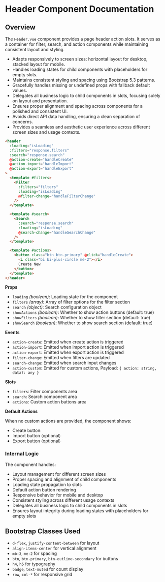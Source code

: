 # Header Component Documentation

## Overview

The `Header.vue` component provides a page header action slots. It serves as a container for filter, search, and action components while maintaining consistent layout and styling.


- Adapts responsively to screen sizes: horizontal layout for desktop, stacked layout for mobile.
- Handles loading states for child components with placeholders for empty slots.
- Maintains consistent styling and spacing using Bootstrap 5.3 patterns.
- Gracefully handles missing or undefined props with fallback default values.
- Delegates all business logic to child components in slots, focusing solely on layout and presentation.
- Ensures proper alignment and spacing across components for a polished and consistent UI.
- Avoids direct API data handling, ensuring a clean separation of concerns.
- Provides a seamless and aesthetic user experience across different screen sizes and usage contexts.

```html
<header
  :loading="isLoading"
  :filters="response.filters"
  :search="response.search"
  @action-create="handleCreate"
  @action-import="handleImport"
  @action-export="handleExport"
>
  <template #filters>
    <Filter
      :filters="filters"
      :loading="isLoading"
      @filter-change="handleFilterChange"
    />
  </template>

  <template #search>
    <Search
      :search="response.search"
      :loading="isLoading"
      @search-change="handleSearchChange"
    />
  </template>

  <template #actions>
    <button class="btn btn-primary" @click="handleCreate">
      <i class="bi bi-plus-circle me-2"></i>
      Create New
    </button>
  </template>
</header>
```

**Props**

- `loading` _(boolean)_: Loading state for the component
- `filters` _(array)_: Array of filter options for the filter section
- `search` _(object)_: Search configuration object
- `showActions` _(boolean)_: Whether to show action buttons (default: true)
- `showFilters` _(boolean)_: Whether to show filter section (default: true)
- `showSearch` _(boolean)_: Whether to show search section (default: true)

**Events**

- `action-create`: Emitted when create action is triggered
- `action-import`: Emitted when import action is triggered
- `action-export`: Emitted when export action is triggered
- `filter-change`: Emitted when filters are updated
- `search-change`: Emitted when search input changes
- `action-custom`: Emitted for custom actions, Payload: `{ action: string, data?: any }`

**Slots**

- `filters`: Filter components area
- `search`: Search component area
- `actions`: Custom action buttons area


**Default Actions**

When no custom actions are provided, the component shows:

- Create button
- Import button (optional)
- Export button (optional)

### Internal Logic

The component handles:

- Layout management for different screen sizes
- Proper spacing and alignment of child components
- Loading state propagation to slots
- Default action button rendering
- Responsive behavior for mobile and desktop
- Consistent styling across different usage contexts
- Delegates all business logic to child components in slots
- Ensures layout integrity during loading states with placeholders for empty slots

## Bootstrap Classes Used

- `d-flex`, `justify-content-between` for layout
- `align-items-center` for vertical alignment
- `mb-3`, `me-2` for spacing
- `btn`, `btn-primary`, `btn-outline-secondary` for buttons
- `h4`, `h5` for typography
- `badge`, `text-muted` for count display
- `row`, `col-*` for responsive grid

